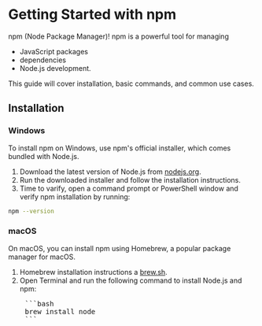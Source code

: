 # Getting Started with npm

npm (Node Package Manager)! npm is a powerful tool for managing 
* JavaScript packages
* dependencies
* Node.js development.

This guide will cover installation, basic commands, and common use cases.

## Installation

### Windows

To install npm on Windows, use npm's official installer, which comes bundled with Node.js.

1. Download the latest version of Node.js from [nodejs.org](https://nodejs.org).
2. Run the downloaded installer and follow the installation instructions.
3. Time to varify, open a command prompt or PowerShell window and verify npm installation by running:

```bash
npm --version
```


### macOS

On macOS, you can install npm using Homebrew, a popular package manager for macOS.

1. Homebrew installation instructions a [brew.sh](https://brew.sh).
2. Open Terminal and run the following command to install Node.js and npm:

<pre>
    ```bash
    brew install node
    ```
</pre>
